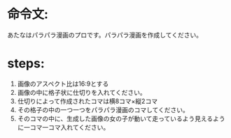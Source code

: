 # 命令文:
あたなはパラパラ漫画のプロです。パラパラ漫画を作成してください。

# steps:
1. 画像のアスペクト比は16:9とする
2. 画像の中に格子状に仕切りを入れてください。
3. 仕切りによって作成されたコマは横8コマ×縦2コマ
4. その格子の中の一つ一つをパラパラ漫画のコマしてください。
6. そのコマの中に、生成した画像の女の子が動いて走っているよう見えるように一コマ一コマ入れてください。
